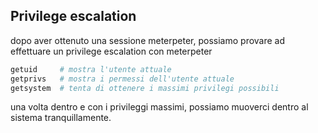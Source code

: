 
## Privilege escalation
dopo aver ottenuto una sessione meterpeter, possiamo provare ad effettuare un privilege escalation con meterpeter
```bash
getuid     # mostra l'utente attuale
getprivs   # mostra i permessi dell'utente attuale
getsystem  # tenta di ottenere i massimi privilegi possibili
```
una volta dentro e con i privileggi massimi, possiamo muoverci dentro al sistema tranquillamente. 
